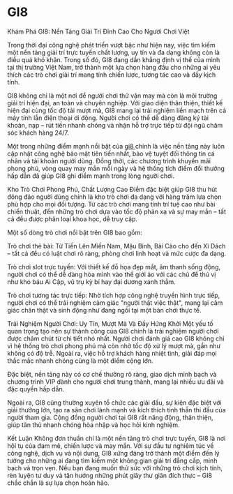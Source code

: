 # GI8
Khám Phá GI8: Nền Tảng Giải Trí Đỉnh Cao Cho Người Chơi Việt

Trong thời đại công nghệ phát triển vượt bậc như hiện nay, việc tìm kiếm một nền tảng giải trí trực tuyến chất lượng, uy tín và đa dạng không còn là điều quá khó khăn. Trong số đó, GI8 đang dần khẳng định vị thế của mình tại thị trường Việt Nam, trở thành một lựa chọn hàng đầu cho những ai yêu thích các trò chơi giải trí mang tính chiến lược, tương tác cao và đầy kịch tính.

GI8 không chỉ là một nơi để người chơi thử vận may mà còn là môi trường giải trí hiện đại, an toàn và chuyên nghiệp. Với giao diện thân thiện, thiết kế hiện đại cùng tốc độ tải mượt mà, GI8 mang lại trải nghiệm liền mạch trên cả máy tính lẫn điện thoại di động. Người chơi có thể dễ dàng đăng ký tài khoản, nạp – rút tiền nhanh chóng và nhận hỗ trợ trực tiếp từ đội ngũ chăm sóc khách hàng 24/7.

Một trong những điểm mạnh nổi bật của  <a href=https://gi8-vn.com> gi8 </a>  chính là việc nền tảng này luôn cập nhật công nghệ bảo mật tiên tiến nhất, bảo vệ tuyệt đối thông tin cá nhân và tài khoản người dùng. Đồng thời, các chương trình khuyến mãi phong phú, vòng quay may mắn mỗi ngày và hệ thống tích điểm đổi thưởng hấp dẫn đã giúp GI8 ghi điểm mạnh trong lòng người chơi.

Kho Trò Chơi Phong Phú, Chất Lượng Cao
Điểm đặc biệt giúp GI8 thu hút đông đảo người dùng chính là kho trò chơi đa dạng với hàng trăm lựa chọn phù hợp cho mọi đối tượng. Từ các trò chơi mang tính trí tuệ cao như bài chiến thuật, đến những trò chơi dựa vào tốc độ phản xạ và sự may mắn – tất cả đều được phân loại khoa học, dễ truy cập.

Một số dòng trò chơi nổi bật trên GI8 bao gồm:

Trò chơi thẻ bài: Từ Tiến Lên Miền Nam, Mậu Binh, Bài Cào cho đến Xì Dách – tất cả đều có luật chơi rõ ràng, phòng chơi linh hoạt và mức cược đa dạng.

Trò chơi slot trực tuyến: Với thiết kế đồ họa đẹp mắt, âm thanh sống động, người chơi có thể dễ dàng hòa mình vào thế giới ảo với các chủ đề thú vị như kho báu Ai Cập, vũ trụ kỳ bí hay đại dương xanh thẳm.

Trò chơi tương tác trực tiếp: Nhờ tích hợp công nghệ truyền hình trực tiếp, người chơi có thể trải nghiệm cảm giác "người thật việc thật", mang lại cảm giác chân thật và sinh động như đang ngồi tại một bàn chơi thực tế.

Trải Nghiệm Người Chơi: Uy Tín, Mượt Mà Và Đầy Hứng Khởi
Một yếu tố quan trọng tạo nên sự thành công của GI8 chính là trải nghiệm người chơi được chăm chút từ chi tiết nhỏ nhất. Người chơi đánh giá cao GI8 không chỉ vì hệ thống trò chơi phong phú mà còn nhờ tốc độ xử lý mượt mà, gần như không có độ trễ. Ngoài ra, việc hỗ trợ khách hàng nhiệt tình, giải đáp mọi thắc mắc nhanh chóng cũng là một điểm cộng lớn.

Đặc biệt, nền tảng này có cơ chế thưởng rõ ràng, giao dịch minh bạch và chương trình VIP dành cho người chơi trung thành, mang lại nhiều ưu đãi và đặc quyền hấp dẫn.

Ngoài ra, GI8 cũng thường xuyên tổ chức các giải đấu, sự kiện đặc biệt với giải thưởng lớn, tạo ra sân chơi lành mạnh và kích thích tinh thần thi đấu của người tham gia. Cộng đồng người chơi tại GI8 rất năng động, thân thiện, giúp tân thủ nhanh chóng hòa nhập và học hỏi kinh nghiệm.

Kết Luận
Không đơn thuần chỉ là một nền tảng trò chơi trực tuyến, GI8 là nơi hội tụ của đam mê, chiến lược và may mắn. Với sự đầu tư nghiêm túc về công nghệ, dịch vụ và nội dung, GI8 xứng đáng trở thành một điểm đến lý tưởng cho những ai đang tìm kiếm một không gian giải trí đẳng cấp, minh bạch và trọn vẹn. Nếu bạn đang muốn thử sức với những trò chơi kịch tính, rèn luyện tư duy và tận hưởng những phút giây thư giãn đích thực – GI8 chắc chắn là sự lựa chọn hoàn hảo.
